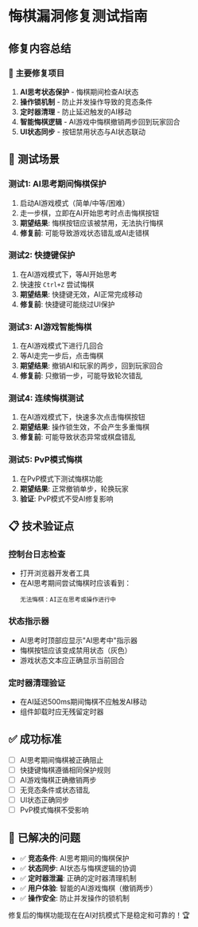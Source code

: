 # 悔棋漏洞修复测试指南

## 修复内容总结

### 🔧 **主要修复项目**

1. **AI思考状态保护** - 悔棋期间检查AI状态
2. **操作锁机制** - 防止并发操作导致的竞态条件  
3. **定时器清理** - 防止延迟触发的AI移动
4. **智能悔棋逻辑** - AI游戏中悔棋撤销两步回到玩家回合
5. **UI状态同步** - 按钮禁用状态与AI状态联动

## 🧪 **测试场景**

### **测试1: AI思考期间悔棋保护**
1. 启动AI游戏模式（简单/中等/困难）
2. 走一步棋，立即在AI开始思考时点击悔棋按钮
3. **期望结果**: 悔棋按钮应该被禁用，无法执行悔棋
4. **修复前**: 可能导致游戏状态错乱或AI走错棋

### **测试2: 快捷键保护**
1. 在AI游戏模式下，等AI开始思考
2. 快速按 `Ctrl+Z` 尝试悔棋
3. **期望结果**: 快捷键无效，AI正常完成移动
4. **修复前**: 快捷键可能绕过UI保护

### **测试3: AI游戏智能悔棋**
1. 在AI游戏模式下进行几回合
2. 等AI走完一步后，点击悔棋
3. **期望结果**: 撤销AI和玩家的两步，回到玩家回合
4. **修复前**: 只撤销一步，可能导致轮次错乱

### **测试4: 连续悔棋测试**
1. 在AI游戏模式下，快速多次点击悔棋按钮
2. **期望结果**: 操作锁生效，不会产生多重悔棋
3. **修复前**: 可能导致状态异常或棋盘错乱

### **测试5: PvP模式悔棋**
1. 在PvP模式下测试悔棋功能
2. **期望结果**: 正常撤销单步，轮换玩家
3. **验证**: PvP模式不受AI修复影响

## 📋 **技术验证点**

### **控制台日志检查**
- 打开浏览器开发者工具
- 在AI思考期间尝试悔棋时应该看到：
  ```
  无法悔棋：AI正在思考或操作进行中
  ```

### **状态指示器**
- AI思考时顶部应显示"AI思考中"指示器
- 悔棋按钮应该变成禁用状态（灰色）
- 游戏状态文本应正确显示当前回合

### **定时器清理验证**
- 在AI延迟500ms期间悔棋不应触发AI移动
- 组件卸载时应无残留定时器

## ✅ **成功标准**

- [ ] AI思考期间悔棋被正确阻止
- [ ] 快捷键悔棋遵循相同保护规则
- [ ] AI游戏悔棋正确撤销两步
- [ ] 无竞态条件或状态错乱
- [ ] UI状态正确同步
- [ ] PvP模式悔棋不受影响

## 🎯 **已解决的问题**

- ✅ **竞态条件**: AI思考期间的悔棋保护
- ✅ **状态同步**: AI状态与悔棋逻辑的协调
- ✅ **定时器泄漏**: 正确的定时器清理机制
- ✅ **用户体验**: 智能的AI游戏悔棋（撤销两步）
- ✅ **操作安全**: 防止并发操作的锁机制

修复后的悔棋功能现在在AI对抗模式下是稳定和可靠的！🏆